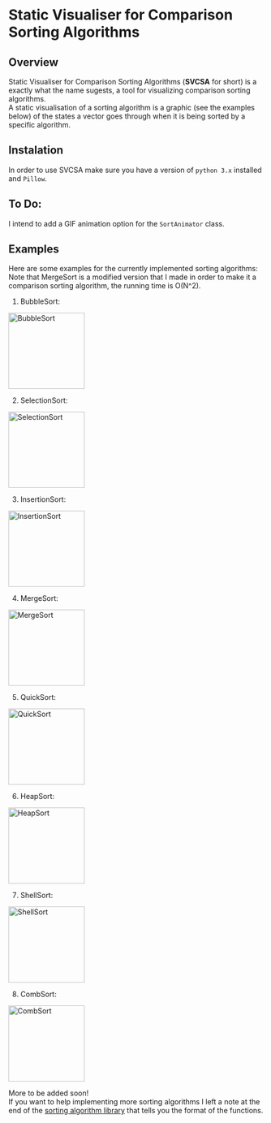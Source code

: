 # Static Visualiser for Comparison Sorting Algorithms

## Overview
Static Visualiser for Comparison Sorting Algorithms (**SVCSA** for short) is a exactly what the name sugests, a tool for visualizing comparison sorting algorithms.  <br>
A static visualisation of a sorting algorithm is a graphic (see the examples below) of the states a vector goes through when it is being sorted by a specific algorithm.

## Instalation
In order to use SVCSA make sure you have a version of `python 3.x` installed and `Pillow`.

## To Do:
I intend to add a GIF animation option for the `SortAnimator` class.

## Examples
Here are some examples for the currently implemented sorting algorithms: <br>
Note that MergeSort is a modified version that I made in order to make it a comparison sorting algorithm, the running time is O(N^2).

1. BubbleSort: <br>
<img src="examples/BubbleSort.png" alt="BubbleSort" width="150"/>
<br>

2. SelectionSort: <br>
<img src="examples/SelectionSort.png" alt="SelectionSort" width="150"/>
<br>

3. InsertionSort: <br>
<img src="examples/InsertionSort.png" alt="InsertionSort" width="150"/>
<br>

4. MergeSort: <br>
<img src="examples/MergeSort.png" alt="MergeSort" width="150"/>
<br>

5. QuickSort: <br>
<img src="examples/QuickSort.png" alt="QuickSort" width="150"/>
<br>

6. HeapSort: <br>
<img src="examples/HeapSort.png" alt="HeapSort" width="150"/>
<br>

7. ShellSort: <br>
<img src="examples/ShellSort.png" alt="ShellSort" width="150"/>
<br>

8. CombSort: <br>
<img src="examples/CombSort.png" alt="CombSort" width="150"/>
<br>

More to be added soon! <br>
If you want to help implementing more sorting algorithms I left a note at the end of the [sorting algorithm library](sorting_algorithms.py) that tells you the format of the functions.
